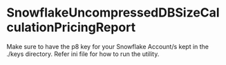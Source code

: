 # SnowflakeUncompressedDBSizeCalculationPricingReport

Make sure to have the p8 key for your Snowflake Account/s kept in the ./keys directory.
Refer ini file for how to run the utility. 
